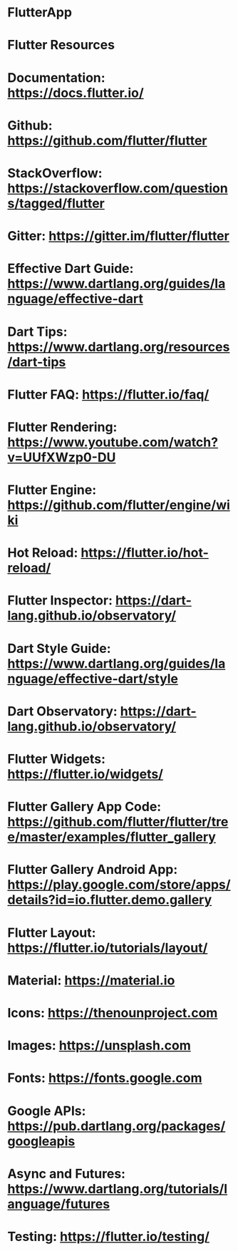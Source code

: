 # FlutterApp

# Flutter Resources
# Documentation: https://docs.flutter.io/
# Github: https://github.com/flutter/flutter
# StackOverflow: https://stackoverflow.com/questions/tagged/flutter
# Gitter: https://gitter.im/flutter/flutter
# Effective Dart Guide: https://www.dartlang.org/guides/language/effective-dart
# Dart Tips: https://www.dartlang.org/resources/dart-tips
# Flutter FAQ: https://flutter.io/faq/
# Flutter Rendering: https://www.youtube.com/watch?v=UUfXWzp0-DU
# Flutter Engine: https://github.com/flutter/engine/wiki
# Hot Reload: https://flutter.io/hot-reload/
# Flutter Inspector: https://dart-lang.github.io/observatory/
# Dart Style Guide: https://www.dartlang.org/guides/language/effective-dart/style
# Dart Observatory: https://dart-lang.github.io/observatory/
# Flutter Widgets: https://flutter.io/widgets/
# Flutter Gallery App Code: https://github.com/flutter/flutter/tree/master/examples/flutter_gallery
# Flutter Gallery Android App: https://play.google.com/store/apps/details?id=io.flutter.demo.gallery
# Flutter Layout: https://flutter.io/tutorials/layout/
# Material: https://material.io
# Icons: https://thenounproject.com
# Images: https://unsplash.com
# Fonts: https://fonts.google.com
# Google APIs: https://pub.dartlang.org/packages/googleapis
# Async and Futures: https://www.dartlang.org/tutorials/language/futures
# Testing: https://flutter.io/testing/
# 
